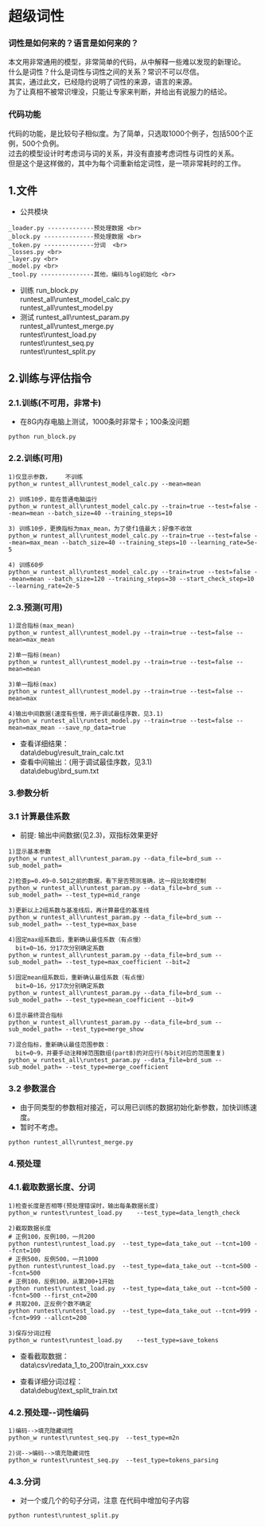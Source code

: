 # 超级词性

### 词性是如何来的？语言是如何来的？

本文用非常通用的模型，非常简单的代码，从中解释一些难以发现的新理论。<br>
什么是词性？什么是词性与词性之间的关系？常识不可以尽信。<br>
其实，通过此文，已经隐约说明了词性的来源，语言的来源。<br>
为了让真相不被常识埋没，只能让专家来判断，并给出有说服力的结论。<br>

### 代码功能

代码的功能，是比较句子相似度。为了简单，只选取1000个例子，包括500个正例，500个负例。<br>
过去的模型设计时考虑词与词的关系，并没有直接考虑词性与词性的关系。<br>
但是这个是这样做的，其中为每个词重新给定词性，是一项非常耗时的工作。<br>


## 1.文件
* 公共模块
```
_loader.py -------------预处理数据 <br>
_block.py --------------预处理数据 <br>
_token.py --------------分词  <br>
_losses.py <br>
_layer.py <br>
_model.py <br>
_tool.py ---------------其他，编码与log初始化 <br>
```
* 训练
run_block.py <br>
runtest_all\runtest_model_calc.py <br>
runtest_all\runtest_model.py <br>
* 测试
runtest_all\runtest_param.py <br>
runtest_all\runtest_merge.py  
runtest\runtest_load.py  
runtest\runtest_seq.py  
runtest\runtest_split.py  

## 2.训练与评估指令

### 2.1.训练(不可用，非常卡)
* 在8G内存电脑上测试，1000条时非常卡；100条没问题  
```
python run_block.py
```


### 2.2.训练(可用)
```
1)仅显示参数，	不训练  
python_w runtest_all\runtest_model_calc.py --mean=mean

2) 训练10步，能在普通电脑运行  
python_w runtest_all\runtest_model_calc.py --train=true --test=false --mean=mean --batch_size=40 --training_steps=10

3) 训练10步，更换指标为max_mean，为了使f1值最大；好像不收敛  
python_w runtest_all\runtest_model_calc.py --train=true --test=false --mean=max_mean --batch_size=40 --training_steps=10 --learning_rate=5e-5

4) 训练60步  
python_w runtest_all\runtest_model_calc.py --train=true --test=false --mean=mean --batch_size=120 --training_steps=30 --start_check_step=10 --learning_rate=2e-5
```

### 2.3.预测(可用)
```
1)混合指标(max_mean)
python_w runtest_all\runtest_model.py --train=true --test=false --mean=max_mean

2)单一指标(mean)
python_w runtest_all\runtest_model.py --train=true --test=false --mean=mean

3)单一指标(max)
python_w runtest_all\runtest_model.py --train=true --test=false --mean=max

4)输出中间数据(速度有些慢，用于调试最佳序数，见3.1)
python_w runtest_all\runtest_model.py --train=true --test=false --mean=max_mean --save_np_data=true
```

* 查看详细结果：  
data\debug\result_train_calc.txt
* 查看中间输出：(用于调试最佳序数，见3.1)  
data\debug\brd_sum.txt


### 3.参数分析
### 3.1 计算最佳系数
* 前提: 输出中间数据(见2.3)，双指标效果更好

```
1)显示基本参数
python_w runtest_all\runtest_param.py --data_file=brd_sum --sub_model_path=

2)检查p=0.49~0.501之前的数据，看下是否预测准确，这一段比较难控制
python_w runtest_all\runtest_param.py --data_file=brd_sum --sub_model_path= --test_type=mid_range

3)更新以上2组系数与基准线后，再计算最佳的基准线
python_w runtest_all\runtest_param.py --data_file=brd_sum --sub_model_path= --test_type=max_base

4)固定max组系数后，重新确认最佳系数（有点慢）
  bit=0~16，分17次分别确定系数
python_w runtest_all\runtest_param.py --data_file=brd_sum --sub_model_path= --test_type=max_coefficient --bit=2

5)固定mean组系数后，重新确认最佳系数（有点慢）
  bit=0~16，分17次分别确定系数
python_w runtest_all\runtest_param.py --data_file=brd_sum --sub_model_path= --test_type=mean_coefficient --bit=9

6)显示最终混合指标
python_w runtest_all\runtest_param.py --data_file=brd_sum --sub_model_path= --test_type=merge_show

7)混合指标，重新确认最佳范围参数：
  bit=0~9，并要手动注释掉范围数组(partB)的对应行(与bit对应的范围重复)
python_w runtest_all\runtest_param.py --data_file=brd_sum --sub_model_path= --test_type=merge_coefficient
```

### 3.2 参数混合
* 由于同类型的参数相对接近，可以用已训练的数据初始化新参数，加快训练速度。  
*   暂时不考虑。  
```
python runtest_all\runtest_merge.py
```


### 4.预处理
### 4.1.截取数据长度、分词

```
1)检查长度是否相等(预处理错误时，输出每条数据长度)
python_w runtest\runtest_load.py	--test_type=data_length_check

2)截取数据长度
# 正例100，反例100，一共200  
python runtest\runtest_load.py	--test_type=data_take_out --tcnt=100 --fcnt=100
# 正例500，反例500，一共1000  
python runtest\runtest_load.py	--test_type=data_take_out --tcnt=500 --fcnt=500
# 正例100，反例100，从第200+1开始  
python runtest\runtest_load.py	--test_type=data_take_out --tcnt=500 --fcnt=500 --first_cnt=200
# 共取200，正反例个数不确定  
python runtest\runtest_load.py	--test_type=data_take_out --tcnt=999 --fcnt=999 --allcnt=200

3)保存分词过程
python_w runtest\runtest_load.py	--test_type=save_tokens
```

* 查看截取数据：  
data\csv\redata_1_to_200\train_xxx.csv

* 查看详细分词过程：  
data\debug\text_split_train.txt


### 4.2.预处理--词性编码

```
1)编码-->填充隐藏词性
python_w runtest\runtest_seq.py  --test_type=m2n

2)词-->编码-->填充隐藏词性
python_w runtest\runtest_seq.py  --test_type=tokens_parsing
```


### 4.3.分词
* 对一个或几个的句子分词，注意  在代码中增加句子内容  
```
python runtest\runtest_split.py
```


